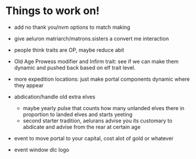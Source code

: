 # Things to work on!
- add no thank you/nvm options to match making
- give aeluron matriarch/matrons.sisters a convert me interaction

- people think traits are OP, maybe reduce abit

- Old Age Prowess modifier and Infirm trait: see if we can make them dynamic and pushed back based on elf trait level.

- more expedition locations: just make portal components dynamic where they appear

- abdication/handle old extra elves
    - maybe yearly pulse that counts how many unlanded elves there in proportion to landed elves and starts yeeting
    - second starter tradition, aelurans advise you its customary to abdicate and advise from the rear at certain age

- event to move portal to your capital, cost alot of gold or whatever

- event window dlc logo